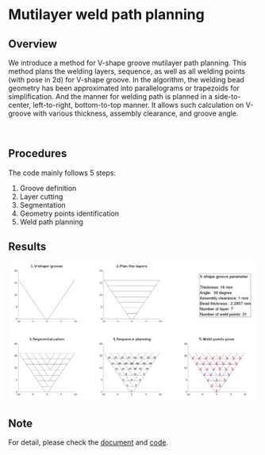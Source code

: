 # Mutilayer weld path planning

## Overview
We introduce a method for V-shape groove mutilayer path planning. This method plans the welding layers, sequence, as well as all welding points (with pose in 2d) for V-shape groove. 
In the algorithm, the welding bead geometry has been approximated into parallelograms or trapezoids for simplification. 
And the manner for welding path is planned in a side-to-center, left-to-right, bottom-to-top manner. 
It allows such calculation on V-groove with various thickness, assembly clearance, and groove angle.

<img src="https://github.com/romi-lab/mutilayer-weld-path-planning/blob/main/mutilayer.gif" alt="">

## Procedures
The code mainly follows 5 steps:
1. Groove definition
2. Layer cutting
3. Segmentation
4. Geometry points identification
5. Weld path planning

## Results
<img src="https://github.com/romi-lab/mutilayer-weld-path-planning/blob/main/mutilayer.png" alt="">

## Note
For detail, please check the [document](https://github.com/romi-lab/mutilayer-weld-path-planning/blob/main/Mutilayer%20Weld%20Path%20Planning.pdf) and [code](https://github.com/romi-lab/mutilayer-weld-path-planning/blob/main/mutilayer%20weld%20path%20planning.m).
